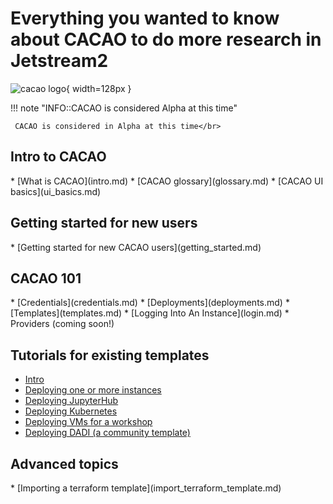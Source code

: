 
# Everything you wanted to know about CACAO to do more research in Jetstream2
![cacao logo](images/cacao-logo.png){ width=128px }

!!! note "INFO::CACAO is considered Alpha at this time"

     CACAO is considered in Alpha at this time</br>

## Intro to CACAO
<div class="cacao-overview"></div>
* [What is CACAO](intro.md)
* [CACAO glossary](glossary.md)
* [CACAO UI basics](ui_basics.md)

## Getting started for new users
<div class="cacao-overview"></div>
* [Getting started for new CACAO users](getting_started.md)

## CACAO 101
<div class="cacao-overview"></div>
* [Credentials](credentials.md)
* [Deployments](deployments.md)
* [Templates](templates.md)
* [Logging Into An Instance](login.md)
* Providers (coming soon!)

## Tutorials for existing templates
* [Intro](tutorials.md)
* [Deploying one or more instances](deployment_single_image.md)
* [Deploying JupyterHub](deployment_jupyterhub.md)
* [Deploying Kubernetes](deployment_kubernetes.md)
* [Deploying VMs for a workshop](deployment_vms_for_workshops.md)
* [Deploying DADI (a community template)](deployment_dadi.md)

## Advanced topics
<div class="cacao-overview"></div>
* [Importing a terraform template](import_terraform_template.md)